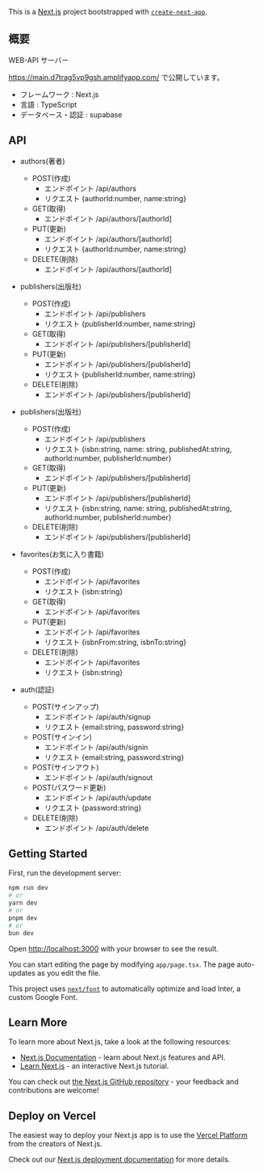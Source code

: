 This is a [Next.js](https://nextjs.org/) project bootstrapped with [`create-next-app`](https://github.com/vercel/next.js/tree/canary/packages/create-next-app).

## 概要

WEB-API サーバー

https://main.d7trag5vp9gsh.amplifyapp.com/
で公開しています。

- フレームワーク : Next.js
- 言語 : TypeScript
- データベース・認証 : supabase

## API

- authors(著者)

  - POST(作成)
    - エンドポイント
      /api/authors
    - リクエスト
      {authorId:number, name:string}
  - GET(取得)
    - エンドポイント
      /api/authors/[authorId]
  - PUT(更新)
    - エンドポイント
      /api/authors/[authorId]
    - リクエスト
      {authorId:number, name:string}
  - DELETE(削除)
    - エンドポイント
      /api/authors/[authorId]

- publishers(出版社)

  - POST(作成)
    - エンドポイント
      /api/publishers
    - リクエスト
      {publisherId:number, name:string}
  - GET(取得)
    - エンドポイント
      /api/publishers/[publisherId]
  - PUT(更新)
    - エンドポイント
      /api/publishers/[publisherId]
    - リクエスト
      {publisherId:number, name:string}
  - DELETE(削除)
    - エンドポイント
      /api/publishers/[publisherId]

- publishers(出版社)

  - POST(作成)
    - エンドポイント
      /api/publishers
    - リクエスト
      {isbn:string, name: string, publishedAt:string, authorId:number, publisherId:number}
  - GET(取得)
    - エンドポイント
      /api/publishers/[publisherId]
  - PUT(更新)
    - エンドポイント
      /api/publishers/[publisherId]
    - リクエスト
      {isbn:string, name: string, publishedAt:string, authorId:number, publisherId:number}
  - DELETE(削除)
    - エンドポイント
      /api/publishers/[publisherId]

- favorites(お気に入り書籍)

  - POST(作成)
    - エンドポイント
      /api/favorites
    - リクエスト
      {isbn:string}
  - GET(取得)
    - エンドポイント
      /api/favorites
  - PUT(更新)
    - エンドポイント
      /api/favorites
    - リクエスト
      {isbnFrom:string, isbnTo:string}
  - DELETE(削除)
    - エンドポイント
      /api/favorites
    - リクエスト
      {isbn:string}

- auth(認証)
  - POST(サインアップ)
    - エンドポイント
      /api/auth/signup
    - リクエスト
      {email:string, password:string}
  - POST(サインイン)
    - エンドポイント
      /api/auth/signin
    - リクエスト
      {email:string, password:string}
  - POST(サインアウト)
    - エンドポイント
      /api/auth/signout
  - POST(パスワード更新)
    - エンドポイント
      /api/auth/update
    - リクエスト
      {password:string}
  - DELETE(削除)
    - エンドポイント
      /api/auth/delete

## Getting Started

First, run the development server:

```bash
npm run dev
# or
yarn dev
# or
pnpm dev
# or
bun dev
```

Open [http://localhost:3000](http://localhost:3000) with your browser to see the result.

You can start editing the page by modifying `app/page.tsx`. The page auto-updates as you edit the file.

This project uses [`next/font`](https://nextjs.org/docs/basic-features/font-optimization) to automatically optimize and load Inter, a custom Google Font.

## Learn More

To learn more about Next.js, take a look at the following resources:

- [Next.js Documentation](https://nextjs.org/docs) - learn about Next.js features and API.
- [Learn Next.js](https://nextjs.org/learn) - an interactive Next.js tutorial.

You can check out [the Next.js GitHub repository](https://github.com/vercel/next.js/) - your feedback and contributions are welcome!

## Deploy on Vercel

The easiest way to deploy your Next.js app is to use the [Vercel Platform](https://vercel.com/new?utm_medium=default-template&filter=next.js&utm_source=create-next-app&utm_campaign=create-next-app-readme) from the creators of Next.js.

Check out our [Next.js deployment documentation](https://nextjs.org/docs/deployment) for more details.
